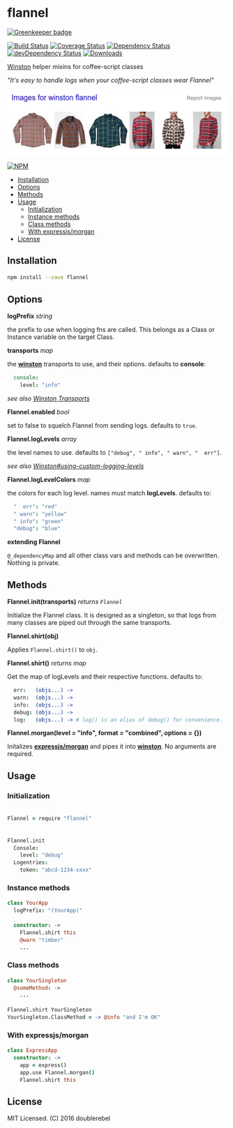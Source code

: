 # flannel

[![Greenkeeper badge](https://badges.greenkeeper.io/nextorigin/flannel.svg)](https://greenkeeper.io/)

[![Build Status][ci-master]][travis-ci]
[![Coverage Status][coverage-master]][coveralls]
[![Dependency Status][dependency]][david]
[![devDependency Status][dev-dependency]][david]
[![Downloads][downloads]][npm]

[Winston][1] helper mixins for coffee-script classes

*"It's easy to handle logs when your coffee-script classes wear Flannel"*

[![images of winston flannel](winston-flannel.png)](https://www.google.com/search?q=winston+flannel&safe=off&tbm=isch)

[![NPM][npm-stats]][npm]

* [Installation](#installation)
* [Options](#options)
* [Methods](#methods)
* [Usage](#usage)
  - [Initialization](#initialization)
  - [Instance methods](#instance-methods)
  - [Class methods](#class-methods)
  - [With expressjs/morgan](#with-expressjsmorgan)
* [License](#license)

## Installation

```sh
npm install --save flannel
```

## Options

**logPrefix** *string*

the prefix to use when logging fns are called.  This belongs as a Class or Instance variable on the target Class.

**transports** *map*

the [**winston**][1] transports to use, and their options.  defaults to **console**:
```coffee
  console:
    level: "info"
```

*see also [Winston Transports](https://github.com/winstonjs/winston/blob/master/docs/transports.md)*

**Flannel.enabled** *bool*

set to false to squelch Flannel from sending logs.  defaults to `true`.

**Flannel.logLevels** *array*

the level names to use.  defaults to `["debug", " info", " warn", "  err"]`.

*see also [Winston#using-custom-logging-levels](https://github.com/winstonjs/winston#using-custom-logging-levels)*

**Flannel.logLevelColors** *map*

the colors for each log level.  names must match **logLevels**.  defaults to:
```coffee
  "  err": "red"
  " warn": "yellow"
  " info": "green"
  "debug": "blue"
```

**extending Flannel**

`@_dependencyMap` and all other class vars and methods can be overwritten.  Nothing is private.

## Methods

**Flannel.init(transports)** *returns `Flannel`*

Initialize the Flannel class.  It is designed as a singleton, so that logs from many classes are piped out through the same transports.

**Flannel.shirt(obj)**

Applies `Flannel.shirt()` to `obj`.

**Flannel.shirt()** *returns map*

Get the map of logLevels and their respective functions.  defaults to:
```coffee
  err:   (objs...) ->
  warn:  (objs...) ->
  info:  (objs...) ->
  debug: (objs...) ->
  log:   (objs...) -> # log() is an alias of debug() for convenience.
```

**Flannel.morgan(level = "info", format = "combined", options = {})**

Initalizes **[expressjs/morgan][2]** and pipes it into [**winston**][1].  No arguments are required.


## Usage

### Initialization
```coffee

Flannel = require "flannel"


Flannel.init
  Console:
    level: "debug"
  Logentries:
    token: "abcd-1234-xxxx"

```

### Instance methods
```coffee
class YourApp
  logPrefix: "(YourApp)"

  constructor: ->
    Flannel.shirt this
    @warn "timber"
    ...
```

### Class methods
```coffee
class YourSingleton
  @someMethod: ->
    ...

Flannel.shirt YourSingleton
YourSingleton.ClassMethod = -> @info "and I'm OK"
```

### With expressjs/morgan
```coffee
class ExpressApp
  constructor: ->
    app = express()
    app.use Flannel.morgan()
    Flannel.shirt this
```

## License

MIT Licensed.  (C) 2016 doublerebel

[1]: https://github.com/winstonjs/winston
[2]: https://github.com/expressjs/morgan


  [ci-master]: https://img.shields.io/travis/nextorigin/flannel/master.svg?style=flat-square
  [travis-ci]: https://travis-ci.org/nextorigin/flannel
  [coverage-master]: https://img.shields.io/coveralls/nextorigin/flannel/master.svg?style=flat-square
  [coveralls]: https://coveralls.io/r/nextorigin/flannel
  [dependency]: https://img.shields.io/david/nextorigin/flannel.svg?style=flat-square
  [david]: https://david-dm.org/nextorigin/flannel
  [dev-dependency]: https://img.shields.io/david/dev/nextorigin/flannel.svg?style=flat-square
  [david-dev]: https://david-dm.org/nextorigin/flannel#info=devDependencies
  [downloads]: https://img.shields.io/npm/dm/flannel.svg?style=flat-square
  [npm-stats]: https://nodei.co/npm/flannel.png?downloads=true&downloadRank=true&stars=true
  [npm]: https://www.npmjs.org/package/flannel
